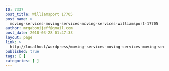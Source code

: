 ```yaml
---
ID: 7337
post_title: Williamsport 17705
post_name: >
  moving-services-moving-services-moving-services-williamsport-17705
author: mrgabonijeff@gmail.com
post_date: 2018-03-28 01:47:33
layout: page
link: >
  http://localhost/wordpress/moving-services-moving-services-moving-services-williamsport-17705/
published: true
tags: [ ]
categories: [ ]
---
```

